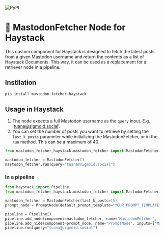 ![PyPI](https://img.shields.io/pypi/v/mastodon-fetcher-haystack)

# 🎾 MastodonFetcher Node for Haystack

This custom component for Haystack is designed to fetch the latest posts from a given Mastodon username and return the contents as a list of Haystack Documents.
This way, it can be used as a replacement for a retriever node in a pipeline.

## Instllation

```bash
pip install mastodon-fetcher-haystack
```

## Usage in Haystack

1. The node expects a full Mastodon username as the `query` input. E.g. 'tuana@sigmoid.social'.
2. You can set the number of posts you want to retrieve by setting the `last_k_posts` parameter while initializing the MastodonFetcher, or in the `run` method. This can be a maximum of 40.

```python
from mastodon_fetcher_haystack.mastodon_fetcher import MastodonFetcher

mastodon_fetcher = MastodonFetcher()
mastodon_fetcher.run(query="tuana@sigmoid.social")
```
### In a pipeline

```python
from haystack import Pipeline
from mastodon_fetcher_haystack.mastodon_fetcher import MastodonFetcher

mastodon_fetcher = MastodonFetcher(last_k_posts=15)
prompt_node = PromptNode(default_prompt_template="YOUR_PROMPT_TEMPLATE", model_name_or_path="text-davinci-003", api_key="YOUR_API_KEY")

pipeline = Pipeline()
pipeline.add_node(component=mastodon_fetcher, name="MastodonFetcher", inputs=["Query"])
pipeline.add_nide(component=prompt_node, name="PromptNode", inputs=["MastodonFetcher"])
pipeline.run(query="tuana@sigmoid.social")
```
